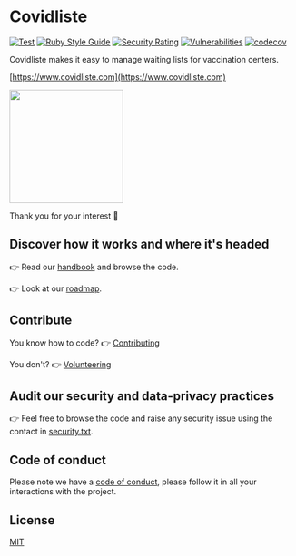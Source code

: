 # Covidliste

[![Test](https://github.com/hostolab/covidliste/actions/workflows/test.yml/badge.svg?branch=master)](https://github.com/hostolab/covidliste/actions/workflows/test.yml)
[![Ruby Style Guide](https://img.shields.io/badge/code_style-standard-brightgreen.svg)](https://github.com/testdouble/standard)
[![Security Rating](https://sonarcloud.io/api/project_badges/measure?project=hostolab_covidliste&metric=security_rating)](https://sonarcloud.io/dashboard?id=hostolab_covidliste)
[![Vulnerabilities](https://sonarcloud.io/api/project_badges/measure?project=hostolab_covidliste&metric=vulnerabilities)](https://sonarcloud.io/dashboard?id=hostolab_covidliste)
[![codecov](https://codecov.io/gh/hostolab/covidliste/branch/master/graph/badge.svg?token=Z6SM94ONW9)](https://codecov.io/gh/hostolab/covidliste)

Covidliste makes it easy to manage waiting lists for vaccination centers.

[https://www.covidliste.com](https://www.covidliste.com)

<img src='https://www.pasteur.fr/sites/default/files/styles/media-wide/public/rubrique_linstitut_pasteur/notre_histoire/alexandre-yersin-institutpasteur_46576.jpg?itok=FL2T1kf4' width='200px'> </img>

Thank you for your interest 🤗

## Discover how it works and where it's headed

👉 Read our [handbook](doc/handbook.md) and browse the code.

👉 Look at our [roadmap](https://github.com/hostolab/covidliste/projects/1).

## Contribute

You know how to code? 👉 [Contributing](doc/contributing.md)

You don't? 👉 [Volunteering](https://www.covidliste.com/benevoles)

## Audit our security and data-privacy practices

👉 Feel free to browse the code and raise any security issue using the contact in [security.txt](https://covidliste.com/security.txt).

## Code of conduct

Please note we have a [code of conduct](doc/code_of_conduct.md), please follow it in all your interactions with the project.

## License

[MIT](LICENSE.md)

